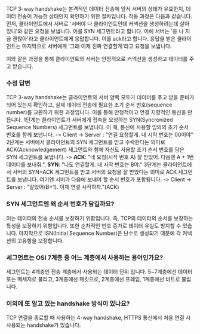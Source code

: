 TCP 3-way handshake는 본격적인 데이터 전송에 앞서 서버의 상태가 유효한지, 데이터 전송이 가능한 상태인지 확인하기 위한 절차입니다.
작동 과정은 다음과 같습니다.
먼저, 클라이언트에서 서버로 '서버야 나 클라이언트인데 커넥션을 생성하려는데 살아 있니'와 같은 요청을 보냅니다. 이를 SYN 세그먼트라고 합니다.
이에 서버는 '응 나 지금 괜찮아'라고 클라이언트에게 응답합니다. 이를 ack라고 합니다.
응답을 받은 클라이언트는 마지막으로 서버에게 '그래 이제 진짜 연결할게'라고 요청을 보냅니다. 

이와 같은 과정을 통해 클라이언트와 서버는 안정적으로 커넥션을 생성하고 데이터를 주고 받습니다.

### 수정 답변
TCP 3-way handshake는 클라이언트와 서버 양쪽 모두가 데이터를 주고 받을 준비가 되어 있는지 확인하고, 실제 데이터 전송에 필요한 초기 순서 번호(sequence number)를 교환하기 위한 과정입니다.
이를 통해 안정적이고 연결 지향적인 통신을 만듭니다.
1단계는 클라이언트가 서버에게 접속을 요청하는 SYN(Syncronized Sequence Numbers) 세그먼트를 보냅니다. 이 때, 통신에 사용할 임의의 초기 순서 번호를 함께 보냅니다. 
-> Client -> Server : "연결 요청할게. 내 시작 번호는 00이야"
2단계는 서버에서 클라이언트의 SYN 세그먼트를 받고 수락한다는 의미로 ACK(Acknowledgement) 세그먼트와 함께 자신도 사용할 초기 순서 번호를 담은 SYN 세그먼트를 보냅니다.
-> **ACK**: "네 요청(시작 번호 A) 잘 받았어. 다음엔 A + 1번 데이터를 보내줘.", **SYN**: "나도 연결할게. 내 시작 번호는 B야."
3단계는 클라이언트에서 서버의 SYN+ACK 세그먼트를 받고 서버의 요청을 잘 받았다는 의미로 ACK 세그먼트를 보냅니다. 여기엔 서버가 다음에 보내야 할 순서 번호가 포함됩니다.
-> Client -> Server : "알았어(B+1). 이제 연결 시작하자."(ACK)

### SYN 세그먼트엔 왜 순서 번호가 담길까요?
이는 데이터의 전송 순서를 보장하기 위함입니다. 즉, TCP의 데이터의 순서를 보장하는 특성을 보장하기 위함입니다.
또한 순차적인 번호 증가로 데이터 유실도 방지할 수 있습니다.
마지막으로 ISN(Initial Sequence Number)은 난수로 생성되기 때문에 각 커넥션의 고유함을 보장합니다.

### 세그먼트는 OSI 7계층 중 어느 계층에서 사용하는 용어인가요?
세그먼트는 4계층인 전송 계층에서 사용되는 데이터 단위 입니다.
5~7계층에선 데이터 또는 메세지로 불리고, 3계층에선 패킷으로, 2계층에선 프레임, 1계층에선 비트로 불립니다.

### 이외에 또 알고 있는 handshake 방식이 있나요?
TCP 연결을 종료할 때 사용하는 4-way handshake, HTTPS 통신에서 처음 연결 시 사용되는 handshake가 있습니다.
